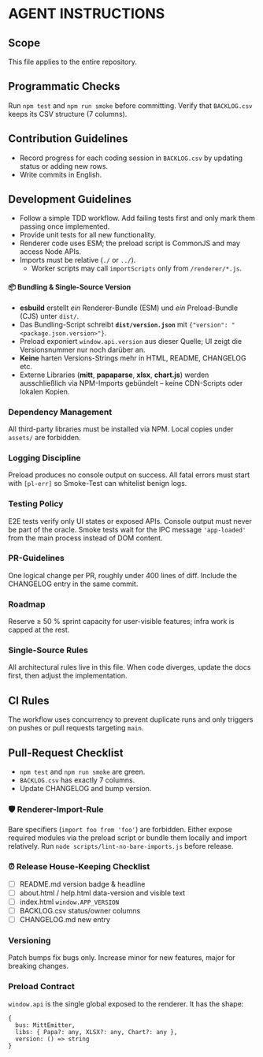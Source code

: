 # AGENT INSTRUCTIONS

## Scope
This file applies to the entire repository.

## Programmatic Checks
Run `npm test` and `npm run smoke` before committing. Verify that `BACKLOG.csv` keeps its CSV structure (7 columns).

## Contribution Guidelines
- Record progress for each coding session in `BACKLOG.csv` by updating status or adding new rows.
- Write commits in English.

## Development Guidelines
- Follow a simple TDD workflow. Add failing tests first and only mark them passing once implemented.
- Provide unit tests for all new functionality.
- Renderer code uses ESM; the preload script is CommonJS and may access Node APIs.
- Imports must be relative (`./` or `../`).
  - Worker scripts may call `importScripts` only from `/renderer/*.js`.

#### 📦 Bundling & Single-Source Version
* **esbuild** erstellt _ein_ Renderer-Bundle (ESM) und _ein_ Preload-Bundle (CJS) unter `dist/`.
* Das Bundling-Script schreibt **`dist/version.json`** mit `{"version": "<package.json.version>"}`.
* Preload exponiert `window.api.version` aus dieser Quelle; UI zeigt die Versionsnummer nur noch darüber an.
* **Keine** harten Versions-Strings mehr in HTML, README, CHANGELOG etc.
* Externe Libraries (**mitt**, **papaparse**, **xlsx**, **chart.js**) werden ausschließlich via NPM-Imports gebündelt – keine CDN-Scripts oder lokalen Kopien.

### Dependency Management
All third-party libraries must be installed via NPM. Local copies under `assets/` are forbidden.

### Logging Discipline
Preload produces no console output on success. All fatal errors must start with `[pl-err]` so Smoke-Test can whitelist benign logs.

### Testing Policy
E2E tests verify only UI states or exposed APIs. Console output must never be part of the oracle.
Smoke tests wait for the IPC message `'app-loaded'` from the main process instead of DOM content.

### PR-Guidelines
One logical change per PR, roughly under 400 lines of diff. Include the CHANGELOG entry in the same commit.

### Roadmap
Reserve ≥ 50 % sprint capacity for user-visible features; infra work is capped at the rest.

### Single-Source Rules
All architectural rules live in this file. When code diverges, update the docs first, then adjust the implementation.

## CI Rules
The workflow uses concurrency to prevent duplicate runs and only triggers on pushes or pull requests targeting `main`.

## Pull-Request Checklist
- `npm test` and `npm run smoke` are green.
- `BACKLOG.csv` has exactly 7 columns.
- Update CHANGELOG and bump version.

### 🛡 Renderer-Import-Rule
Bare specifiers (`import foo from 'foo'`) are forbidden. Either expose required modules via the preload script or bundle them locally and import relatively. Run `node scripts/lint-no-bare-imports.js` before release.

### ⏰ Release House-Keeping Checklist
- [ ] README.md version badge & headline
- [ ] about.html / help.html data-version and visible text
- [ ] index.html `window.APP_VERSION`
- [ ] BACKLOG.csv status/owner columns
- [ ] CHANGELOG.md new entry

### Versioning
Patch bumps fix bugs only. Increase minor for new features, major for breaking changes.

### Preload Contract
`window.api` is the single global exposed to the renderer. It has the shape:

```
{
  bus: MittEmitter,
  libs: { Papa?: any, XLSX?: any, Chart?: any },
  version: () => string
}
```
